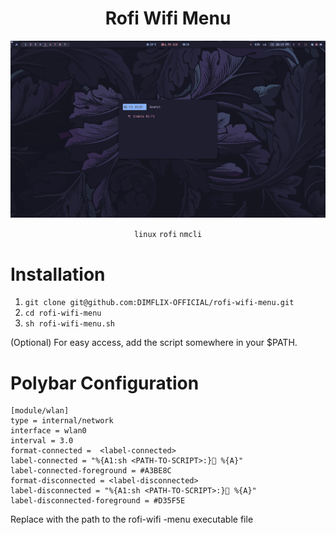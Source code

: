 <div align="center">
  <h1>Rofi Wifi Menu</h3>

  ![alt text](assets/5.gif)
  
  `linux` `rofi` `nmcli`
</div>


# Installation
1. `git clone git@github.com:DIMFLIX-OFFICIAL/rofi-wifi-menu.git`
2. `cd rofi-wifi-menu`
3. `sh rofi-wifi-menu.sh`
   
(Optional) For easy access, add the script somewhere in your $PATH.

# Polybar Configuration
```
[module/wlan]
type = internal/network
interface = wlan0
interval = 3.0
format-connected =  <label-connected>
label-connected = "%{A1:sh <PATH-TO-SCRIPT>:} %{A}"
label-connected-foreground = #A3BE8C 
format-disconnected = <label-disconnected>
label-disconnected = "%{A1:sh <PATH-TO-SCRIPT>:}󰖪 %{A}"
label-disconnected-foreground = #D35F5E
```

Replace <PATH-TO-SCRIPT> with the path to the rofi-wifi -menu executable file
